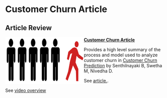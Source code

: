 # Customer Churn Article


## Article Review

<img align="left" width="250" height="150" src="https://github.com/coryroyce/code_assignments/blob/main/211106_Customer_Chrurn_Article/Customer_Churn_Pic.png"> **[Customer Churn Article](https://coryroyce.medium.com/customer-churn-analysis-overview-f496f61e43e9)**

Provides a high level summary of the process and model used to analyze customer churn in [Customer Churn Prediction](https://www.researchgate.net/publication/351798270_Telecom_Churn_Prediction_System_Based_on_Ensemble_Learning_Using_Feature_Grouping) by Senthilnayaki B, Swetha M, Nivedha D. 

See [article.](https://coryroyce.medium.com/customer-churn-analysis-overview-f496f61e43e9). 

See [video overview](https://youtu.be/PlQ1fgUYyKI)

<br /> <br /> <br />
